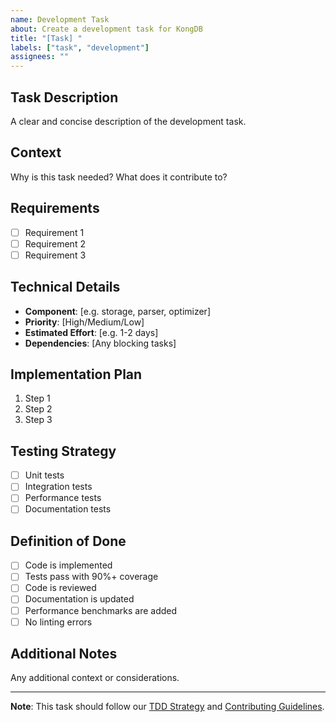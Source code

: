 ```yaml
---
name: Development Task
about: Create a development task for KongDB
title: "[Task] "
labels: ["task", "development"]
assignees: ""
---
```


## Task Description
A clear and concise description of the development task.

## Context
Why is this task needed? What does it contribute to?

## Requirements
- [ ] Requirement 1
- [ ] Requirement 2
- [ ] Requirement 3

## Technical Details
- **Component**: [e.g. storage, parser, optimizer]
- **Priority**: [High/Medium/Low]
- **Estimated Effort**: [e.g. 1-2 days]
- **Dependencies**: [Any blocking tasks]

## Implementation Plan
1. Step 1
2. Step 2
3. Step 3

## Testing Strategy
- [ ] Unit tests
- [ ] Integration tests
- [ ] Performance tests
- [ ] Documentation tests

## Definition of Done
- [ ] Code is implemented
- [ ] Tests pass with 90%+ coverage
- [ ] Code is reviewed
- [ ] Documentation is updated
- [ ] Performance benchmarks are added
- [ ] No linting errors

## Additional Notes
Any additional context or considerations.

---

**Note**: This task should follow our [TDD Strategy](TDD_STRATEGY.md) and [Contributing Guidelines](CONTRIBUTING.md). 